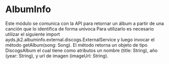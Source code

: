 # AlbumInfo

Este módulo se comunica con la API para retornar un álbum a partir de una canción que lo identifica de forma unívoca
Para utilizarlo es necesario utilizar el siguiente import ayds.jk2.albuminfo.external.discogs.ExternalService y luego invocar el método getAlbum(song: Song). El método retorna un objeto de tipo DiscogsAlbum el cual tiene como atributos un nombre (title: String), año (year: String), y url de imagen (imageUrl: String).
